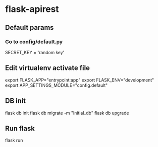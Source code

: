 # flask-apirest

## Default params
### Go to config/default.py
SECRET_KEY = 'random key'

## Edit virtualenv activate file
export FLASK_APP="entrypoint:app"
export FLASK_ENV="development"
export APP_SETTINGS_MODULE="config.default"

## DB init
flask db init
flask db migrate -m "Initial_db"
flask db upgrade
## Run flask
flask run